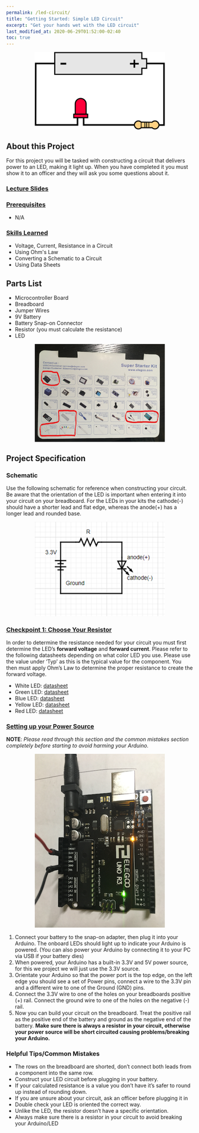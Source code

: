 ```yaml
---
permalink: /led-circuit/
title: "Getting Started: Simple LED Circuit"
excerpt: "Get your hands wet with the LED circuit"
last_modified_at: 2020-06-29T01:52:00-02:40
toc: true
---
```


<p align="center">
  <img src="../assets/images/led-circuit.png" width="350" />
</p>

## About this Project

For this project you will be tasked with constructing a circuit that delivers power to an LED, making it light up. When you have completed it you must show it to an officer and they will ask you some questions about it. 

### [Lecture Slides](https://docs.google.com/presentation/d/1Ffw38JwpkiysFZLtaTBewk9dKj35dEf5Dzmhv943o0c/edit?usp=sharing)

### <ins>Prerequisites</ins>
* N/A

### <ins>Skills Learned</ins>

* Voltage, Current, Resistance in a Circuit
* Using Ohm's Law
* Converting a Schematic to a Circuit
* Using Data Sheets

## Parts List

* Microcontroller Board
* Breadboard
* Jumper Wires
* 9V Battery
* Battery Snap-on Connector
* Resistor (you must calculate the resistance)
* LED

<p align="center">
  <img src="../assets/images/led1.png" width="350" />
</p>

## Project Specification
### Schematic

Use the following schematic for reference when constructing your circuit. Be aware that the orientation of the LED is important when entering it into your circuit on your breadboard. For the LEDs in your kits the cathode(-) should have a shorter lead and flat edge, whereas the anode(+) has a longer lead and rounded base. 

<p align="center">
  <img src="../assets/images/led2.png" width="350" />
</p>

### <ins>Checkpoint 1: Choose Your Resistor</ins>

In order to determine the resistance needed for your circuit you must first determine the LED’s **forward voltage** and **forward current**. Please refer to the following datasheets depending on what color LED you use. Please use the value under ‘Typ’ as this is the typical value for the component. You then must apply Ohm’s Law to determine the proper resistance to create the forward voltage.

* White LED: [datasheet](https://cdn-shop.adafruit.com/product-files/754/P754B_datasheet_FD-5TW-1.pdf
)
* Green LED: [datasheet](https://www.mouser.com/datasheet/2/216/WP793GD-52917.pdf
)
* Blue LED: [datasheet](https://www.mouser.com/datasheet/2/216/WP154A4SUREQBFZGC-1173568.pdf
)
* Yellow LED: [datasheet](https://www.arduino.cc/documents/datasheets/LEDY-L-7113YT.pdf
)
* Red LED: [datasheet](http://www.us.kingbright.com/images/catalog/SPEC/WP7113ID.pdf
)

### <ins>Setting up your Power Source</ins>
**NOTE**: <em>Please read through this section and the common mistakes section completely before starting to avoid harming your Arduino.</em>

<p align="center">
  <img src="../assets/images/led3.png" width="350" />
</p>

1. Connect your battery to the snap-on adapter, then plug it into your Arduino. The onboard LEDs should light up to indicate your Arduino is powered. (You can also power your Arduino by connecting it to your PC via USB if your battery dies)
2. When powered, your Arduino has a built-in 3.3V and 5V power source, for this we project we will just use the 3.3V source.
3. Orientate your Arduino so that the power port is the top edge, on the left edge you should see a set of Power pins, connect a wire to the 3.3V pin and a different wire to one of the Ground (GND) pins.
4. Connect the 3.3V wire to one of the holes on your breadboards positive (+) rail. Connect the ground wire to one of the holes on the negative (-) rail.
5. Now you can build your circuit on the breadboard. Treat the positive rail as the positive end of the battery and ground as the negative end of the battery. **Make sure there is always a resistor in your circuit, otherwise your power source will be short circuited causing problems/breaking your Arduino.**

### Helpful Tips/Common Mistakes
* The rows on the breadboard are shorted, don’t connect both leads from a component into the same row. 
* Construct your LED circuit before plugging in your battery.
* If your calculated resistance is a value you don’t have it’s safer to round up instead of rounding down. 
* If you are unsure about your circuit, ask an officer before plugging it in
* Double check your LED is oriented the correct way.
* Unlike the LED, the resistor doesn’t have a specific orientation.
* Always make sure there is a resistor in your circuit to avoid breaking your Arduino/LED





